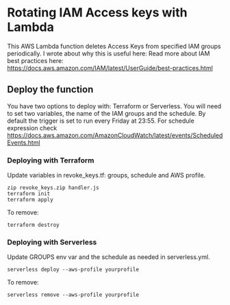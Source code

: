 # Rotating IAM Access keys with Lambda

This AWS Lambda function deletes Access Keys from specified IAM groups periodically.
I wrote about why this is useful here: <tobeadded>
Read more about IAM best practices here:
https://docs.aws.amazon.com/IAM/latest/UserGuide/best-practices.html

## Deploy the function

You have two options to deploy with: Terraform or Serverless.
You will need to set two variables, the name of the IAM groups and the schedule.
By default the trigger is set to run every Friday at 23:55.
For schedule expression check https://docs.aws.amazon.com/AmazonCloudWatch/latest/events/ScheduledEvents.html

### Deploying with Terraform

Update variables in revoke_keys.tf: groups, schedule and AWS profile.

```
zip revoke_keys.zip handler.js
terraform init
terraform apply
```


To remove:
```
terraform destroy
```  

### Deploying with Serverless

Update GROUPS env var and the schedule as needed in serverless.yml.

```
serverless deploy --aws-profile yourprofile
```


To remove:
```
serverless remove --aws-profile yourprofile
```